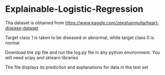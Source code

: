 # Explainable-Logistic-Regression

Tha dataset is obtained from https://www.kaggle.com/zeeshanmulla/heart-disease-dataset 

Target class 1 is taken to be diseased or abnormal, while target class 0 is normal

Download the zip file and run the log.py file in any python environment. You will need scipy and sklearn libraries

The file displays its prediction and explanations for data in the test set
